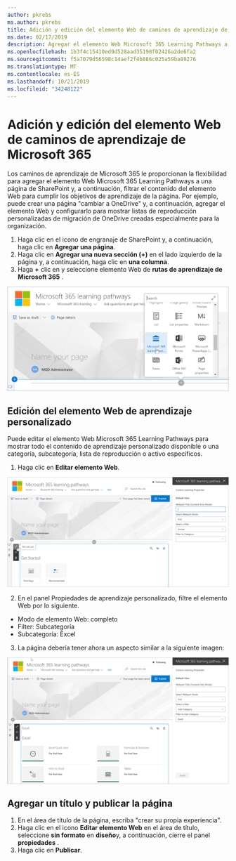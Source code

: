 ```yaml
---
author: pkrebs
ms.author: pkrebs
title: Adición y edición del elemento Web de caminos de aprendizaje de Microsoft 365
ms.date: 02/17/2019
description: Agregar el elemento Web Microsoft 365 Learning Pathways a una página de SharePoint
ms.openlocfilehash: 1b3f4c15410ed9d528aad35198f02426a2de6fa2
ms.sourcegitcommit: f5a7079d56598c14aef2f4b886c025a59ba89276
ms.translationtype: MT
ms.contentlocale: es-ES
ms.lasthandoff: 10/21/2019
ms.locfileid: "34248122"
---
```

# <a name="add-and-edit-the-microsoft-365-learning-pathways-web-part"></a>Adición y edición del elemento Web de caminos de aprendizaje de Microsoft 365

Los caminos de aprendizaje de Microsoft 365 le proporcionan la flexibilidad para agregar el elemento Web Microsoft 365 Learning Pathways a una página de SharePoint y, a continuación, filtrar el contenido del elemento Web para cumplir los objetivos de aprendizaje de la página. Por ejemplo, puede crear una página "cambiar a OneDrive" y, a continuación, agregar el elemento Web y configurarlo para mostrar listas de reproducción personalizadas de migración de OneDrive creadas especialmente para la organización.

1.  Haga clic en el icono de engranaje de SharePoint y, a continuación, haga clic en **Agregar una página**.
2.  Haga clic en **Agregar una nueva sección (+)** en el lado izquierdo de la página y, a continuación, haga clic en **una columna**.
3.  Haga **+** clic en y seleccione elemento Web de **rutas de aprendizaje de Microsoft 365** . 

![CG-webpartadd. png](media/cg-webpartadd.png)

## <a name="edit-the-custom-learning-web-part"></a>Edición del elemento Web de aprendizaje personalizado
Puede editar el elemento Web Microsoft 365 Learning Pathways para mostrar todo el contenido de aprendizaje personalizado disponible o una categoría, subcategoría, lista de reproducción o activo específicos. 

1.  Haga clic en **Editar elemento Web**.

![CG-webpartedit. png](media/cg-webpartedit.png)

2. En el panel Propiedades de aprendizaje personalizado, filtre el elemento Web por lo siguiente. 

- Modo de elemento Web: completo
- Filter: Subcategoría
- Subcategoría: Excel

3. La página debería tener ahora un aspecto similar a la siguiente imagen: 

![CG-webpartfilter. png](media/cg-webpartfilter.png)

## <a name="add-a-title-and-publish-the-page"></a>Agregar un título y publicar la página
1. En el área de título de la página, escriba "crear su propia experiencia".
2. Haga clic en el icono **Editar elemento Web** en el área de título, seleccione **sin formato** en **diseño**y, a continuación, cierre el panel **propiedades** .
3. Haga clic en **Publicar**.

